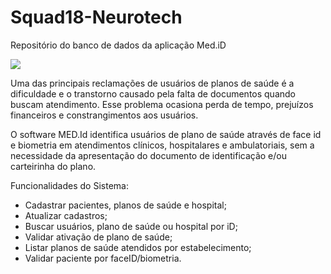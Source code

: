 # Squad18-Neurotech
Repositório do banco de dados da aplicação Med.iD

<img src="C:\Users\thifa\OneDrive\Área de Trabalho\Neurotech Residencia\Squad18-Neurotech\src\image\MedId-Logo.jpeg"/>

Uma das principais reclamações de usuários de planos de saúde é a dificuldade e o transtorno causado pela falta de documentos quando buscam atendimento. Esse problema ocasiona perda de tempo, prejuízos financeiros e constrangimentos aos usuários.


O software MED.Id identifica usuários de plano de saúde através de face id e biometria em atendimentos clínicos, hospitalares e ambulatoriais, sem a necessidade da apresentação do documento de identificação e/ou carteirinha do plano.

Funcionalidades do Sistema:
* Cadastrar pacientes, planos de saúde e hospital;
* Atualizar cadastros;
* Buscar usuários, plano de saúde ou hospital por iD;
* Validar ativação de plano de saúde;
* Listar planos de saúde atendidos por estabelecimento;
* Validar paciente por faceID/biometria.
